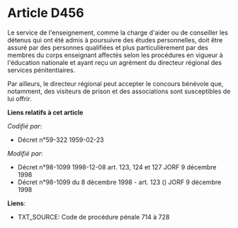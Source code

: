 # Article D456

Le service de l'enseignement, comme la charge d'aider ou de conseiller les détenus qui ont été admis à poursuivre des études
personnelles, doit être assuré par des personnes qualifiées et plus particulièrement par des membres du corps enseignant
affectés selon les procédures en vigueur à l'éducation nationale et ayant reçu un agrément du directeur régional des services
pénitentiaires.

Par ailleurs, le directeur régional peut accepter le concours bénévole que, notamment, des visiteurs de prison et des
associations sont susceptibles de lui offrir.

**Liens relatifs à cet article**

_Codifié par_:

  - Décret n°59-322 1959-02-23

_Modifié par_:

  - Décret n°98-1099 1998-12-08 art. 123, 124 et 127 JORF 9 décembre 1998
  - Décret n°98-1099 du 8 décembre 1998 - art. 123 () JORF 9 décembre 1998

**Liens**:

  - TXT_SOURCE: Code de procédure pénale 714 à 728

